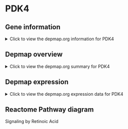 <h1>PDK4</h1>

<h2>Gene information</h2>
<details>
  <summary>Click to view the depmap.org information for PDK4</summary>
  <iframe src="https://depmap.org/portal/gene/PDK4?tab=about" style="border:none;width:100%;height:800px"></iframe>
</details>

<h2>Depmap overview</h2>
<details>
  <summary>Click to view the depmap.org summary for PDK4</summary>
  <iframe src="https://depmap.org/portal/gene/PDK4?tab=overview" style="border:none;width:100%;height:800px"></iframe>
</details>

<h2>Depmap expression</h2>
<details>
  <summary>Click to view the depmap.org expression data for PDK4</summary>
  <iframe src="https://depmap.org/portal/gene/PDK4?tab=characterization" style="border:none;width:100%;height:800px"></iframe>
</details>



<h2>Reactome Pathway diagram</h2>
Signaling by Retinoic Acid
<div id="diagramHolder"></div>

<script>
    //Creating the Reactome Diagram widget
    //Take into account a proxy needs to be set up in your server side pointing to www.reactome.org
    function onReactomeDiagramReady(){  //This function is automatically called when the widget code is ready to be used
        var diagram = Reactome.Diagram.create({
            "placeHolder" : "diagramHolder",
            "width" : 900,
            "height" : 500
        });

        //Initialising it to the "Hemostasis" pathway
        diagram.loadDiagram("R-HSA-5362517");

        //Adding different listeners

        diagram.onDiagramLoaded(function (loaded) {
            console.info("Loaded ", loaded);
            diagram.flagItems("BAD");
	    diagram.flagItems("Q92934");
            if (loaded == "R-HSA-5362517") diagram.selectItem("R-HSA-5362517");
        });

     }
</script>




